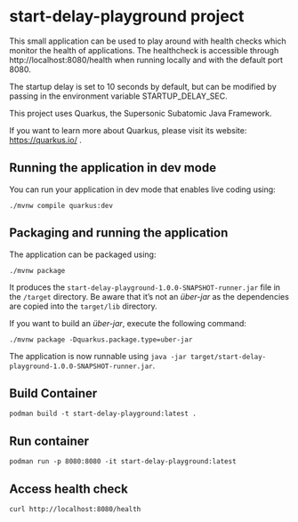 # start-delay-playground project

This small application can be used to play around with health checks which monitor the health of applications. The healthcheck is accessible through http://localhost:8080/health when running locally and with the default port 8080.

The startup delay is set to 10 seconds by default, but can be modified by passing in the environment variable STARTUP_DELAY_SEC.

This project uses Quarkus, the Supersonic Subatomic Java Framework.

If you want to learn more about Quarkus, please visit its website: https://quarkus.io/ .

## Running the application in dev mode

You can run your application in dev mode that enables live coding using:
```shell script
./mvnw compile quarkus:dev
```

## Packaging and running the application

The application can be packaged using:
```shell script
./mvnw package
```
It produces the `start-delay-playground-1.0.0-SNAPSHOT-runner.jar` file in the `/target` directory.
Be aware that it’s not an _über-jar_ as the dependencies are copied into the `target/lib` directory.

If you want to build an _über-jar_, execute the following command:
```shell script
./mvnw package -Dquarkus.package.type=uber-jar
```

The application is now runnable using `java -jar target/start-delay-playground-1.0.0-SNAPSHOT-runner.jar`.

## Build Container

```shell script
podman build -t start-delay-playground:latest .
```

## Run container

```shell script
podman run -p 8080:8080 -it start-delay-playground:latest
```

## Access health check

```shell script
curl http://localhost:8080/health
```